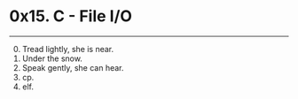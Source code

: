 # 0x15. C - File I/O
---
0. Tread lightly, she is near.
1. Under the snow.
2. Speak gently, she can hear.
3. cp.
4. elf.
